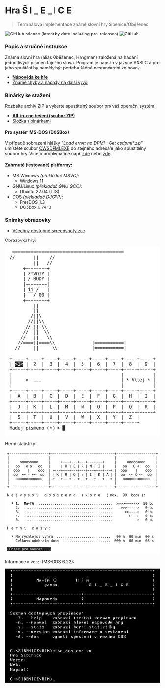 # Hra Š I _ E _ I C E

> Terminálová implementace známé slovní hry Šibenice/Oběšenec

![GitHub release (latest by date including pre-releases)](https://img.shields.io/github/v/release/ma-ta/hra-sibenice?include_prereleases)
![GitHub](https://img.shields.io/github/license/ma-ta/hra-sibenice)

### Popis a stručné instrukce
Známá slovní hra (alias Oběšenec, Hangman) založená na hádání jednotlivých písmen tajného slova.
Program je napsán v jazyce ANSI C a pro jeho spuštění by neměly být potřeba žádné nestandardní knihovny.

- **[Nápověda ke hře](/res/napoveda.txt)**
- [Známé chyby a nápady na další vývoj](/res/poznamky.txt)


### Binárky ke stažení

Rozbalte archiv ZIP a vyberte spustitelný soubor pro váš operační systém.

- **[All-in-one řešení (soubor ZIP)](//github.com/ma-ta/hra-sibenice/releases/download/v0.0.4/sibenice_0.0.4_bin.zip)**
- [Složka s binárkami](bin/release/)


#### Pro systém MS-DOS (DOSBox)
V případě zobrazení hlášky *"Load error: no DPMI - Get csdpmi\*.zip"* umístěte soubor [CWSDPMI.EXE](/bin/release/dos/CWSDPMI.EXE) do stejného adresáře jako spustitelný soubor hry. Více o problematice např. [zde](//en.wikipedia.org/wiki/CWSDPMI) nebo [zde](https://sandmann.dotster.com/cwsdpmi/).


#### Zahrnuté (testované) platformy:
- MS Windows *(překladač MSVC)*:
  - Windows 11
- GNU/Linux *(překladač GNU GCC)*:
  - Ubuntu 22.04 (LTS)
- DOS *(překladač DJGPP)*:
  - FreeDOS 1.3
  - DOSBox 0.74-3


### Snímky obrazovky

- [Všechny dostupné screenshoty zde](/res/screenshots)

Obrazovka hry:

![Šibenice 0.0.4 - Hra](/res/screenshots/hra.png)

Herní statistiky:

![Šibenice 0.0.4 - Statistiky](/res/screenshots/kronika.png)

Informace o verzi (MS-DOS 6.22):

![Šibenice 0.0.4 - MS-DOS](res/screenshots/prepinace-dos.png)
